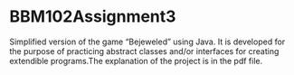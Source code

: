 # BBM102Assignment3
Simplified version of the game “Bejeweled” using Java. It is developed for the purpose of practicing abstract classes and/or interfaces for creating extendible programs.The explanation of the project is in the pdf file.
